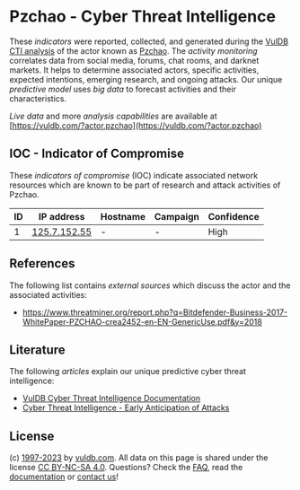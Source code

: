 # Pzchao - Cyber Threat Intelligence

These _indicators_ were reported, collected, and generated during the [VulDB CTI analysis](https://vuldb.com/?kb.cti) of the actor known as [Pzchao](https://vuldb.com/?actor.pzchao). The _activity monitoring_ correlates data from social media, forums, chat rooms, and darknet markets. It helps to determine associated actors, specific activities, expected intentions, emerging research, and ongoing attacks. Our unique _predictive model_ uses _big data_ to forecast activities and their characteristics.

_Live data_ and more _analysis capabilities_ are available at [https://vuldb.com/?actor.pzchao](https://vuldb.com/?actor.pzchao)

## IOC - Indicator of Compromise

These _indicators of compromise_ (IOC) indicate associated network resources which are known to be part of research and attack activities of Pzchao.

ID | IP address | Hostname | Campaign | Confidence
-- | ---------- | -------- | -------- | ----------
1 | [125.7.152.55](https://vuldb.com/?ip.125.7.152.55) | - | - | High

## References

The following list contains _external sources_ which discuss the actor and the associated activities:

* https://www.threatminer.org/report.php?q=Bitdefender-Business-2017-WhitePaper-PZCHAO-crea2452-en-EN-GenericUse.pdf&y=2018

## Literature

The following _articles_ explain our unique predictive cyber threat intelligence:

* [VulDB Cyber Threat Intelligence Documentation](https://vuldb.com/?kb.cti)
* [Cyber Threat Intelligence - Early Anticipation of Attacks](https://www.scip.ch/en/?labs.20201022)

## License

(c) [1997-2023](https://vuldb.com/?kb.changelog) by [vuldb.com](https://vuldb.com/?kb.about). All data on this page is shared under the license [CC BY-NC-SA 4.0](https://creativecommons.org/licenses/by-nc-sa/4.0/). Questions? Check the [FAQ](https://vuldb.com/?kb.faq), read the [documentation](https://vuldb.com/?kb) or [contact us](https://vuldb.com/?contact)!
